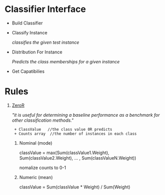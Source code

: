 # Classifier Interface
+ Build Classifier
+ Classify Instance

	*classifies the given test instance*


+ Distribution For Instance

	*Predicts the class memberships for a given instance*

+ Get Capatibilies


# Rules
1. [ZeroR](http://www.saedsayad.com/zeror.htm)

	*"it is useful for determining a baseline performance as a benchmark for other classification methods."*

		+ ClassValue   //the class value 0R predicts
		+ Counts array  //the number of instances in each class

	1. Nominal (mode)

		classValue = max(Sum(classValue1.Weight), Sum(classValue2.Weight), ... , Sum(classValueN.Weight))

		nomalize counts to 0-1

	2. Numeric (mean)

		classValue = Sum(classValue * Weight) / Sum(Weight)